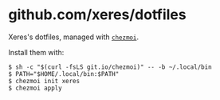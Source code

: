 # github.com/xeres/dotfiles

Xeres's dotfiles, managed with [`chezmoi`](https://github.com/twpayne/chezmoi).

Install them with:

```shell-session
$ sh -c "$(curl -fsLS git.io/chezmoi)" -- -b ~/.local/bin
$ PATH="$HOME/.local/bin:$PATH"
$ chezmoi init xeres
$ chezmoi apply
```
